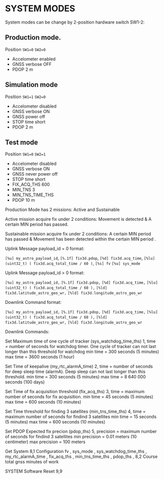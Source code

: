 # SYSTEM MODES
System modes can be change by 2-position hardware switch SW1-2:

## Production mode.
Position `SW1=0` `SW2=0`  
- Accelometer enabled
- GNSS verbose OFF
- PDOP 2 m

## Simulation mode

Position `SW1=1` `SW2=0`  
- Accelometer disabled
- GNSS verbose ON
- GNSS power off
- STOP time short
- PDOP 2 m

## Test mode

Position `SW1=0` `SW2=1`  
- Accelometer disabled
- GNSS verbose ON
- GNSS never power off
- STOP time short
- FIX_ACQ_THS 600
- MIN_TNS 3
- MIN_TNS_TIME_THS
- PDOP 10 m

Production Mode has 2 missions: Active and Sustainable

Active mission acquire fix under 2 conditions: Movement is detected & A certain MIN period has passed. 

Sustainable mission acquire fix under 2 conditions: A certain MIN period has passed & Movement has been detected within the certain MIN period .


Uplink Message payload_id = 0 format:

`[%u] my_astro_payload_id`,
`[%.1f] fix3d.pdop`,
`[%d] fix3d.acq_time`,
`[%lu] (uint32_t) ( fix3d.acq_total_time / 60 )`,
`[%s] fv`
`[%u] sys_mode`

Uplink Message payload_id > 0 format:

`[%u] my_astro_payload_id,`
`[%.1f] fix3d.pdop,`
`[%d] fix3d.acq_time,`
`[%lu] (uint32_t) ( fix3d.acq_total_time / 60 ),`
`[%ld] fix3d.latitude_astro_geo_wr,`
`[%ld] fix3d.longitude_astro_geo_wr`

Downlink Command format:

`[%u] my_astro_payload_id,`
`[%.1f] fix3d.pdop,`
`[%d] fix3d.acq_time,`
`[%lu] (uint32_t) ( fix3d.acq_total_time / 60 ),`
`[%ld] fix3d.latitude_astro_geo_wr,`
`[%ld] fix3d.longitude_astro_geo_wr`

Downlink Commands:

Set Maximum time of one cycle of tracker (sys_watchdog_time_ths)
1,<time>
time = number of seconds for watchdog timer. One cycle of tracker can not last longer than this threshold for watchdog
min time = 300 seconds (5 minutes)
max time = 3600 seconds (1 hour)

Set Time of keepalive (my_rtc_alarmA_time)
2,<time>
time = number of seconds for deep sleep time (alarmA). Deep sleep can not last longer than this threshold. 
min time = 300 seconds (5 minutes)
max time = 8 640 000 seconds (100 days)

Set Time of fix acquisition threshold (fix_acq_ths)
3,<time>
time = maximum number of seconds for fix acquisition. 
min time = 45 seconds (5 minutes)
max time = 600 seconds (10 minutes)

Set Time threshold for finding 3 satellites (min_tns_time_ths)
4,<time>
time = maximum number of seconds for findind 3 satellites 
min time = 15 seconds (5 minutes)
max time = 600 seconds (10 minutes)

Set PDOP Expected fix precion (pdop_ths)
5,<time>
precision = maximum number of seconds for findind 3 satellites 
min precision = 0.01 meters (10 centimeter)
max precision = 100 meters

Get System
8,1 Configuration
fv , sys_mode , sys_watchdog_time_ths , my_rtc_alarmA_time , fix_acq_ths , min_tns_time_ths , pdop_ths ,
8,2 Course
total gnss minutes of work

SYSTEM Software Reset
9,9

